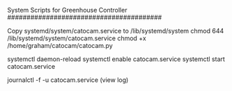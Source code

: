 System Scripts for Greenhouse Controller
########################################


Copy systemd/system/catocam.service to /lib/systemd/system
chmod 644 /lib/systemd/system/catocam.service
chmod +x /home/graham/catocam/catocam.py

systemctl daemon-reload
systemctl enable catocam.service
systemctl start catocam.service

journalctl -f -u catocam.service (view log)